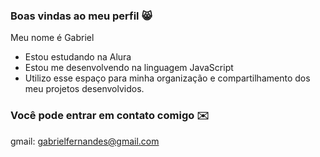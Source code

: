 ### Boas vindas ao meu perfil 😸 

Meu nome é Gabriel 

- Estou estudando na Alura
- Estou me desenvolvendo na linguagem JavaScript
- Utilizo esse espaço para minha organização e compartilhamento dos meu projetos desenvolvidos.

### Você pode entrar em contato comigo ✉️

gmail: gabrielfernandes@gmail.com